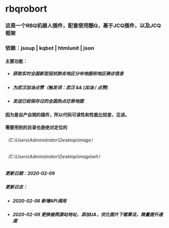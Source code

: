 # rbqrobort
### 这是一个RBQ机器人插件，配套使用酷Q，基于JCQ插件，以及JCQ框架
### 依赖：jsoup | kqbot | htmlunit | json
#### 主要功能：
+ ##### 获取实时全国新型冠状肺炎地区分布地图和地区确诊信息
+ ##### 为武汉加油点赞（触发词：武汉 && (加油 / 点赞)
+ ##### 发送已经保存过的全国热点迁移地图
#### 因为是自产自销的插件，所以代码可读性和性能比较差，见谅。
#### 需要用到的目录也是绝对定位的
###### （C:\\Users\\Administrator\\Desktop\\image）
###### （C:\\Users\\Administrator\\Desktop\\image\\wh）

##### 更新日期：2020-02-09
##### 更新日志：
+ ##### 2020-02-06 新增API调用
+ ##### 2020-02-09 更换被爬源站地址，添加UA，优化图片下载算法，微量提升速度
